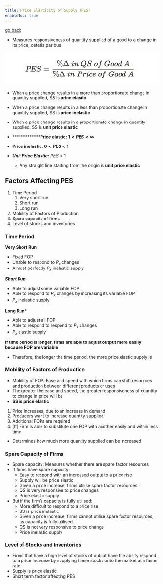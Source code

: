 ```yaml
---
title: Price Elasticity of Supply (PES)
enableToc: true
---
```


[go back](Subjects/Economics.md)

- Measures responsiveness of quantity supplied of a good to a change in its price, ceteris paribus

![](11SubjectImages/pes.png)


-   When a price change results in a more than proportionate change in quantity supplied, SS is **************************price elastic**************************
    
-   When a price change results in a less than proportionate change in quantity supplied, SS is **price inelastic**
    
-   When a price change results in a proportionate change in quantity supplied, SS is **unit price elastic**
    
-   ***************Price elastic: $1<PES<∞$**
    
-   **Price inelastic: $0<PES<1$**
    
-   ***************************Unit Price Elastic:*************************** $PES=1$
    
    -   Any straight line starting from the origin is **unit price elastic**

## Factors Affecting PES

1.  Time Period
    1.  Very short run
    2.  Short run
    3.  Long run
2.  Mobility of Factors of Production
3.  Spare capacity of firms
4.  Level of stocks and inventories

### Time Period

************************Very Short Run************************

-   Fixed FOP
-   Unable to respond to $P_x$ changes
-   Almost perfectly $P_x$ inelastic supply

***Short Run***

-   Able to adjust some variable FOP
-   Able to respond to $P_x$ changes by increasing its variable FOP
-   $P_x$ inelastic supply

**************Long Run***************

-   Able to adjust all FOP
-   Able to respond to respond to $P_x$ changes
-   $P_x$ elastic supply

**********************************************************************************************If time period is longer, firms are able to adjust output more easily because FOP are variable**********************************************************************************************

-   Therefore, the longer the time period, the more price elastic supply is

### Mobility of Factors of Production

-   Mobility of FOP: Ease and speed with which firms can shift resources and production between different products or uses
-   The greater the ease and speed, the greater responsiveness of quantity to change in price will be
-   ******************************SS is price elastic******************************

1.  Price increases, due to an increase in demand
2.  Producers want to increase quantity supplied
3.  Additional FOPs are required
4.  [If] Firm is able to substitute one FOP with another easily and within less time

-   Determines how much more quantity supplied can be increased

### Spare Capacity of Firms

-   Spare capacity: Measures whether there are spare factor resources
-   If firms have spare capacity:
    -   Easy to respond with an increased output to a price rise
    -   Supply will be price elastic
    -   Given a price increase, firms utilise spare factor resources
    -   QS is very responsive to price changes
    -   Price elastic supply
-   But if the firm’s capacity is fully utilised:
    -   More difficult to respond to a price rise
    -   SS is price inelastic
    -   Given a price increase, firms cannot utilise spare factor resources, as capacity is fully utilised
    -   QS is not very responsive to price change
    -   Price inelastic supply

### Level of Stocks and Inventories

-   Firms that have a high level of stocks of output have the ability respond to a price increase by supplying these stocks onto the market at a faster rate
-   Supply is price elastic
-   Short term factor affecting PES